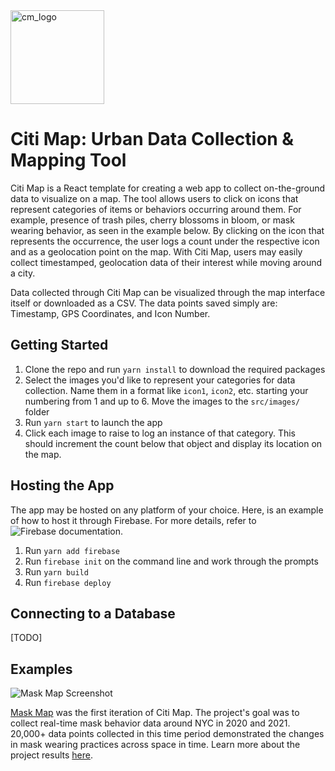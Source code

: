 <img width="150" alt="cm_logo" src="https://user-images.githubusercontent.com/5104098/154332677-f2d7f2a9-3653-4679-a579-69912745df25.png">

# Citi Map: Urban Data Collection & Mapping Tool

Citi Map is a React template for creating a web app to collect on-the-ground data to visualize on a map. The tool allows users to click on icons that represent categories of items or behaviors occurring around them. For example, presence of trash piles, cherry blossoms in bloom, or mask wearing behavior, as seen in the example below. By clicking on the icon that represents the occurrence, the user logs a count under the respective icon and as a geolocation point on the map. With Citi Map, users may easily collect timestamped, geolocation data of their interest while moving around a city. 

Data collected through Citi Map can be visualized through the map interface itself or downloaded as a CSV. The data points saved simply are: Timestamp, GPS Coordinates, and Icon Number.

## Getting Started

1. Clone the repo and run `yarn install` to download the required packages
2. Select the images you'd like to represent your categories for data collection. Name them in a format like `icon1`, `icon2`, etc. starting your numbering from 1 and up to 6. Move the images to the `src/images/` folder
3. Run `yarn start` to launch the app
4. Click each image to raise to log an instance of that category. This should increment the count below that object and display its location on the map.

## Hosting the App

The app may be hosted on any platform of your choice. Here, is an example of how to host it through Firebase. For more details, refer to ![Firebase documentation](https://firebase.google.com/docs/web/setup).
1. Run `yarn add firebase`
2. Run `firebase init` on the command line and work through the prompts
3. Run `yarn build`
4. Run `firebase deploy`

## Connecting to a Database

[TODO]

## Examples

![Mask Map Screenshot](https://user-images.githubusercontent.com/5104098/154335000-b60abd1e-fb4e-4ca4-bfad-fc354d20cb7b.png)

[Mask Map](https://github.com/dingaaling/mask-map) was the first iteration of Citi Map. The project's goal was to collect real-time mask behavior data around NYC in 2020 and 2021. 20,000+ data points collected in this time period demonstrated the changes in mask wearing practices across space in time. Learn more about the project results [here](https://jending.medium.com/to-all-the-masks-ive-loved-c72331644fb0).

